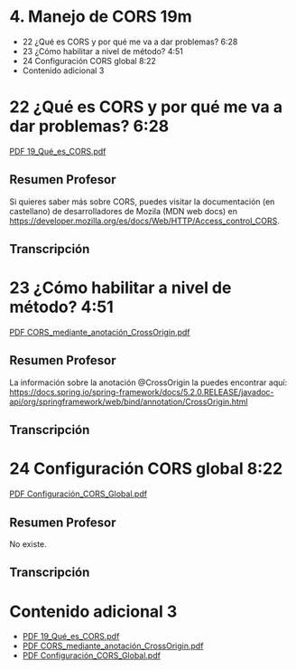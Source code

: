 # 4. Manejo de CORS 19m

* 22 ¿Qué es CORS y por qué me va a dar problemas? 6:28 
* 23 ¿Cómo habilitar a nivel de método? 4:51 
* 24 Configuración CORS global 8:22 
* Contenido adicional 3

# 22 ¿Qué es CORS y por qué me va a dar problemas? 6:28

[PDF 19_Qué_es_CORS.pdf](pdfs/19_Qué_es_CORS.pdf)

## Resumen Profesor

Si quieres saber más sobre CORS, puedes visitar la documentación (en castellano) de desarrolladores de Mozila (MDN web docs) en https://developer.mozilla.org/es/docs/Web/HTTP/Access_control_CORS.

## Transcripción

# 23 ¿Cómo habilitar a nivel de método? 4:51 

[PDF CORS_mediante_anotación_CrossOrigin.pdf](pdfs/20_CORS_mediante_anotación_CrossOrigin.pdf)

## Resumen Profesor

La información sobre la anotación @CrossOrigin la puedes encontrar aquí: https://docs.spring.io/spring-framework/docs/5.2.0.RELEASE/javadoc-api/org/springframework/web/bind/annotation/CrossOrigin.html

## Transcripción

# 24 Configuración CORS global 8:22 

[PDF Configuración_CORS_Global.pdf](pdfs/21_Configuración_CORS_Global.pdf)

## Resumen Profesor

No existe.

## Transcripción

# Contenido adicional 3

* [PDF 19_Qué_es_CORS.pdf](pdfs/19_Qué_es_CORS.pdf)
* [PDF CORS_mediante_anotación_CrossOrigin.pdf](pdfs/20_CORS_mediante_anotación_CrossOrigin.pdf)
* [PDF Configuración_CORS_Global.pdf](pdfs/21_Configuración_CORS_Global.pdf)
